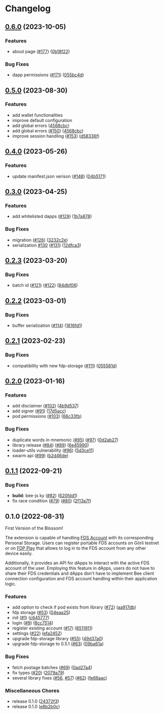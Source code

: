 # Changelog

## [0.6.0](https://github.com/fairDataSociety/blossom/compare/blossom-ext-v0.5.0...blossom-ext-v0.6.0) (2023-10-05)


### Features

* about page ([#177](https://github.com/fairDataSociety/blossom/issues/177)) ([0b18f22](https://github.com/fairDataSociety/blossom/commit/0b18f228f1f170d94828bbbbb0a1dc11c02cb6d4))


### Bug Fixes

* dapp permissions ([#171](https://github.com/fairDataSociety/blossom/issues/171)) ([055bc4d](https://github.com/fairDataSociety/blossom/commit/055bc4db590b32ff9f70152b1dde4f5085f128ee))

## [0.5.0](https://github.com/fairDataSociety/blossom/compare/blossom-ext-v0.4.0...blossom-ext-v0.5.0) (2023-08-30)


### Features

* add wallet functionalities
* improve default configuration
* add global errors ([4568cbc](https://github.com/fairDataSociety/blossom/commit/4568cbcb20aa2b2c4aa72038640fdfc82fe230ed))
* add global errors ([#150](https://github.com/fairDataSociety/blossom/issues/150)) ([4568cbc](https://github.com/fairDataSociety/blossom/commit/4568cbcb20aa2b2c4aa72038640fdfc82fe230ed))
* improve session handling ([#153](https://github.com/fairDataSociety/blossom/issues/153)) ([d58336f](https://github.com/fairDataSociety/blossom/commit/d58336f0e7e2e82c2531b33def03f5d51a1e6272))

## [0.4.0](https://github.com/fairDataSociety/blossom/compare/blossom-ext-v0.3.1...blossom-ext-v0.4.0) (2023-05-26)


### Features

* update manifest.json verison ([#148](https://github.com/fairDataSociety/blossom/issues/148)) ([04b5171](https://github.com/fairDataSociety/blossom/commit/04b5171db9fce5178ae6155e0438c24cf060f3b6))

## [0.3.0](https://github.com/fairDataSociety/blossom/compare/blossom-ext-v0.2.3...blossom-ext-v0.3.0) (2023-04-25)


### Features

* add whitelisted dapps ([#129](https://github.com/fairDataSociety/blossom/issues/129)) ([1b7a878](https://github.com/fairDataSociety/blossom/commit/1b7a8785f9042035ea1204074a05c23eb0c4afc9))


### Bug Fixes

* migration ([#126](https://github.com/fairDataSociety/blossom/issues/126)) ([3232c2e](https://github.com/fairDataSociety/blossom/commit/3232c2edd62b3c6f8063a3fcc34459d9de050e6c))
* serialization [#130](https://github.com/fairDataSociety/blossom/issues/130) ([#131](https://github.com/fairDataSociety/blossom/issues/131)) ([12dfca3](https://github.com/fairDataSociety/blossom/commit/12dfca3b8176f3ba3bacfe28a4bd61fb22715550))

## [0.2.3](https://github.com/fairDataSociety/blossom/compare/blossom-ext-v0.2.2...blossom-ext-v0.2.3) (2023-03-20)


### Bug Fixes

* batch id ([#121](https://github.com/fairDataSociety/blossom/issues/121)) ([#122](https://github.com/fairDataSociety/blossom/issues/122)) ([84dbf06](https://github.com/fairDataSociety/blossom/commit/84dbf06a3b07e9cce09b1af010f9094c65589808))

## [0.2.2](https://github.com/fairDataSociety/blossom/compare/blossom-ext-v0.2.1...blossom-ext-v0.2.2) (2023-03-01)


### Bug Fixes

* buffer serialization ([#114](https://github.com/fairDataSociety/blossom/issues/114)) ([1616fd1](https://github.com/fairDataSociety/blossom/commit/1616fd1a06ed8fdb2bd44f4eabd8d8357fe437d7))

## [0.2.1](https://github.com/fairDataSociety/blossom/compare/blossom-ext-v0.2.0...blossom-ext-v0.2.1) (2023-02-23)


### Bug Fixes

* compatibility with new fdp-storage ([#111](https://github.com/fairDataSociety/blossom/issues/111)) ([055581d](https://github.com/fairDataSociety/blossom/commit/055581dff51ba8b5a15bc758b73faa23c6f3efa5))

## [0.2.0](https://github.com/fairDataSociety/blossom/compare/blossom-ext-v0.1.1...blossom-ext-v0.2.0) (2023-01-16)


### Features

* add disclaimer ([#102](https://github.com/fairDataSociety/blossom/issues/102)) ([4b9d537](https://github.com/fairDataSociety/blossom/commit/4b9d537e4d9d90091638c4494e0adcff92f4d12a))
* add signer ([#91](https://github.com/fairDataSociety/blossom/issues/91)) ([17d5acc](https://github.com/fairDataSociety/blossom/commit/17d5acc20755756a127258e3166948241ff80f2d))
* pod permissions ([#103](https://github.com/fairDataSociety/blossom/issues/103)) ([66c33fb](https://github.com/fairDataSociety/blossom/commit/66c33fbe872159e88a20a8b8c1bf5d0c089acd34))


### Bug Fixes

* duplicate words in mnemonic ([#95](https://github.com/fairDataSociety/blossom/issues/95)) ([#97](https://github.com/fairDataSociety/blossom/issues/97)) ([0d2ab27](https://github.com/fairDataSociety/blossom/commit/0d2ab273700a589eaba4526d538885f937a905c0))
* library release ([#84](https://github.com/fairDataSociety/blossom/issues/84)) ([#89](https://github.com/fairDataSociety/blossom/issues/89)) ([6e45990](https://github.com/fairDataSociety/blossom/commit/6e45990fd6b1aebaaca27e0ddc2ca8823cf133c2))
* loader-utils vulnerability ([#96](https://github.com/fairDataSociety/blossom/issues/96)) ([5d3ce11](https://github.com/fairDataSociety/blossom/commit/5d3ce11cec4652750a2437bfb74405333c092c49))
* swarm api ([#99](https://github.com/fairDataSociety/blossom/issues/99)) ([b2d46de](https://github.com/fairDataSociety/blossom/commit/b2d46dea9b1186d170661b9e926a59fc81f308fd))

## [0.1.1](https://github.com/fairDataSociety/blossom/compare/blossom-ext-v0.1.0...blossom-ext-v0.1.1) (2022-09-21)


### Bug Fixes

* **build:** bee-js ky ([#82](https://github.com/fairDataSociety/blossom/issues/82)) ([620fdd1](https://github.com/fairDataSociety/blossom/commit/620fdd1882ebeef282c94e61f2c9a811c7338573))
* fix race condition ([#79](https://github.com/fairDataSociety/blossom/issues/79)) ([#80](https://github.com/fairDataSociety/blossom/issues/80)) ([2f13a7f](https://github.com/fairDataSociety/blossom/commit/2f13a7fb42aa0353a3af339d61b9b67d96a1fb09))

## 0.1.0 (2022-08-31)


First Version of the Blossom!

The extension is capable of handling [FDS Account](https://github.com/fairDataSociety/FIPs/blob/master/text/0013-iaas.md) with its corresponding Personal Storage. 
Users can register portable FDS accounts on Görli testnet or on [FDP Play](https://github.com/fairDataSociety/fdp-play/) that allows to log in to the FDS account from any other device easily.

Additionally, it provides an API for dApps to interact with the active FDS account of the user.
Employing this feature in dApps, users do not have to share their FDS credentials and dApps don't have to implement Bee client connection configuration and FDS account handling within their application logic.

### Features

* add option to check if pod exists from library ([#72](https://github.com/fairDataSociety/blossom/issues/72)) ([aa917db](https://github.com/fairDataSociety/blossom/commit/aa917db701cbf6f4d7771d7cc7adbf014790a479))
* fdp storage ([#53](https://github.com/fairDataSociety/blossom/issues/53)) ([04eaa25](https://github.com/fairDataSociety/blossom/commit/04eaa250ed2823067001f8a923d3db74c10f426d))
* init ([#1](https://github.com/fairDataSociety/blossom/issues/1)) ([c645777](https://github.com/fairDataSociety/blossom/commit/c645777ec52a3003c9fe5fdf6ae76279fc74becb))
* login ([#9](https://github.com/fairDataSociety/blossom/issues/9)) ([8cc7514](https://github.com/fairDataSociety/blossom/commit/8cc75140e38bc341d2c6edaa7bf4203500d35e22))
* register existing account ([#17](https://github.com/fairDataSociety/blossom/issues/17)) ([8511911](https://github.com/fairDataSociety/blossom/commit/8511911ee5a1ea206bbbbb6da060dd9d86ae08ca))
* settings ([#22](https://github.com/fairDataSociety/blossom/issues/22)) ([efa2452](https://github.com/fairDataSociety/blossom/commit/efa245205f647375e8a08235eafc86d9b504b566))
* upgrade fdp-storage library ([#55](https://github.com/fairDataSociety/blossom/issues/55)) ([49d37a0](https://github.com/fairDataSociety/blossom/commit/49d37a0036eda15d2a9fc234a1b4c8d10ad99ba8))
* upgrade fdp-storage to 0.5.1 ([#63](https://github.com/fairDataSociety/blossom/issues/63)) ([09ba61a](https://github.com/fairDataSociety/blossom/commit/09ba61aee9681c27daa44871f3d5bc413e70e3fc))


### Bug Fixes

* fetch postage batches ([#69](https://github.com/fairDataSociety/blossom/issues/69)) ([0ad27a4](https://github.com/fairDataSociety/blossom/commit/0ad27a40a020b43d1a4b36049808381f00f3a48c))
* fix types ([#20](https://github.com/fairDataSociety/blossom/issues/20)) ([2079a79](https://github.com/fairDataSociety/blossom/commit/2079a7996f1f171e24d97aef95f625b8dffa402a))
* several library fixes ([#56](https://github.com/fairDataSociety/blossom/issues/56), [#57](https://github.com/fairDataSociety/blossom/issues/57)) ([#62](https://github.com/fairDataSociety/blossom/issues/62)) ([fe66aac](https://github.com/fairDataSociety/blossom/commit/fe66aac75528684017fd7e74a735af5011d07f91))


### Miscellaneous Chores

* release 0.1.0 ([24372f3](https://github.com/fairDataSociety/blossom/commit/24372f31cf9237902129ca9ed2e0588423e0cb9e))
* release 0.1.0 ([e8b2b0c](https://github.com/fairDataSociety/blossom/commit/e8b2b0cfa96becd2c1986ab872bfa46904fc58ff))

